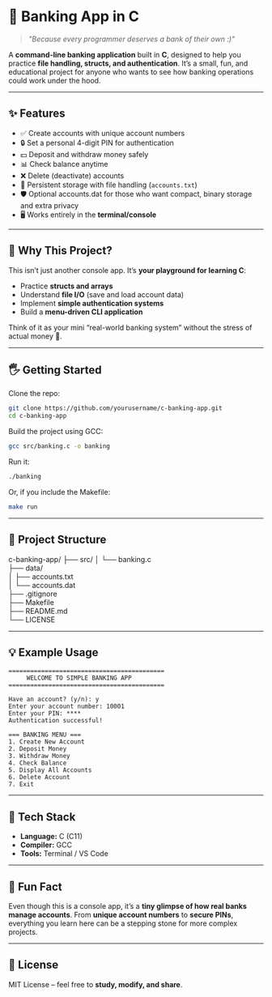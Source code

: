 # 🏦 Banking App in C

> *"Because every programmer deserves a bank of their own :)"*

A **command-line banking application** built in **C**, designed to help you practice **file handling, structs, and authentication**.
It’s a small, fun, and educational project for anyone who wants to see how banking operations could work under the hood.

---

## ✨ Features

* ✅ Create accounts with unique account numbers
* 🔒 Set a personal 4-digit PIN for authentication
* 💵 Deposit and withdraw money safely
* 📊 Check balance anytime
* ❌ Delete (deactivate) accounts
* 💾 Persistent storage with file handling (`accounts.txt`)
* 🛡 Optional accounts.dat for those who want compact, binary storage and extra privacy
* 🖥️ Works entirely in the **terminal/console**

---

## 🚀 Why This Project?

This isn’t just another console app. It’s **your playground for learning C**:

* Practice **structs and arrays**
* Understand **file I/O** (save and load account data)
* Implement **simple authentication systems**
* Build a **menu-driven CLI application**

Think of it as your mini “real-world banking system” without the stress of actual money 💸.

---

## 🖐 Getting Started

Clone the repo:

```bash
git clone https://github.com/yourusername/c-banking-app.git
cd c-banking-app
```

Build the project using GCC:

```bash
gcc src/banking.c -o banking
```

Run it:

```bash
./banking
```

Or, if you include the Makefile:

```bash
make run
```

---

## 📂 Project Structure
c-banking-app/
├── src/
│   └── banking.c        
├── data/                
│   ├── accounts.txt     
│   └── accounts.dat     
├── .gitignore           
├── Makefile             
├── README.md            
└── LICENSE              

---

## 💡 Example Usage

```
===========================================
     WELCOME TO SIMPLE BANKING APP
===========================================

Have an account? (y/n): y
Enter your account number: 10001
Enter your PIN: ****
Authentication successful!

=== BANKING MENU ===
1. Create New Account
2. Deposit Money
3. Withdraw Money
4. Check Balance
5. Display All Accounts
6. Delete Account
7. Exit
```

---

## 🔧 Tech Stack

* **Language:** C (C11)
* **Compiler:** GCC
* **Tools:** Terminal / VS Code

---

## 🎨 Fun Fact

Even though this is a console app, it’s a **tiny glimpse of how real banks manage accounts**.
From **unique account numbers** to **secure PINs**, everything you learn here can be a stepping stone for more complex projects.

---

## 📄 License

MIT License – feel free to **study, modify, and share**.

